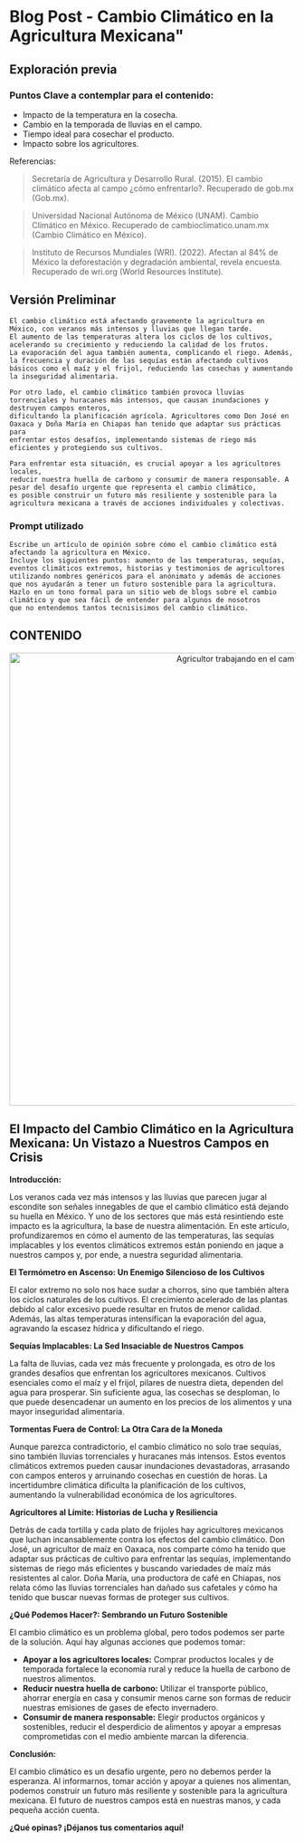 # Blog Post - Cambio Climático en la Agricultura Mexicana"

## Exploración previa

### Puntos Clave a contemplar para el contenido:
- Impacto de la temperatura en la cosecha.
- Cambio en la temporada de lluvias en el campo.
- Tiempo ideal para cosechar el producto.
- Impacto sobre los agricultores.

Referencias:
> Secretaría de Agricultura y Desarrollo Rural. (2015). El cambio climático afecta al campo ¿cómo enfrentarlo?. Recuperado de gob.mx (Gob.mx).

> Universidad Nacional Autónoma de México (UNAM). Cambio Climático en México. Recuperado de cambioclimatico.unam.mx (Cambio Climático en México).

> Instituto de Recursos Mundiales (WRI). (2022). Afectan al 84% de México la deforestación y degradación ambiental, revela encuesta. Recuperado de wri.org (World Resources Institute).

## Versión Preliminar
```
El cambio climático está afectando gravemente la agricultura en México, con veranos más intensos y lluvias que llegan tarde.
El aumento de las temperaturas altera los ciclos de los cultivos, acelerando su crecimiento y reduciendo la calidad de los frutos.
La evaporación del agua también aumenta, complicando el riego. Además, la frecuencia y duración de las sequías están afectando cultivos básicos como el maíz y el frijol, reduciendo las cosechas y aumentando la inseguridad alimentaria.

Por otro lado, el cambio climático también provoca lluvias torrenciales y huracanes más intensos, que causan inundaciones y destruyen campos enteros,
dificultando la planificación agrícola. Agricultores como Don José en Oaxaca y Doña María en Chiapas han tenido que adaptar sus prácticas para
enfrentar estos desafíos, implementando sistemas de riego más eficientes y protegiendo sus cultivos.

Para enfrentar esta situación, es crucial apoyar a los agricultores locales,
reducir nuestra huella de carbono y consumir de manera responsable. A pesar del desafío urgente que representa el cambio climático,
es posible construir un futuro más resiliente y sostenible para la agricultura mexicana a través de acciones individuales y colectivas.
```


### Prompt utilizado
```
Escribe un artículo de opinión sobre cómo el cambio climático está afectando la agricultura en México.
Incluye los siguientes puntos: aumento de las temperaturas, sequías, eventos climáticos extremos, historias y testimonios de agricultores
utilizando nombres genéricos para el anónimato y además de acciones que nos ayudarán a tener un futuro sostenible para la agricultura.
Hazlo en un tono formal para un sitio web de blogs sobre el cambio climático y que sea fácil de entender para algunos de nosotros 
que no entendemos tantos tecnisisimos del cambio climático.
```

## CONTENIDO

<div align="center">
<img src="https://images.pexels.com/photos/16567030/pexels-photo-16567030/free-photo-of-a-man-cutting-down-an-agave.jpeg" alt="Agricultor trabajando en el campo" width="800">
</div>

## El Impacto del Cambio Climático en la Agricultura Mexicana: Un Vistazo a Nuestros Campos en Crisis

**Introducción:**

Los veranos cada vez más intensos y las lluvias que parecen jugar al escondite son señales innegables de que el cambio climático está dejando su huella en México. Y uno de los sectores que más está resintiendo este impacto es la agricultura, la base de nuestra alimentación. En este artículo, profundizaremos en cómo el aumento de las temperaturas, las sequías implacables y los eventos climáticos extremos están poniendo en jaque a nuestros campos y, por ende, a nuestra seguridad alimentaria.

**El Termómetro en Ascenso: Un Enemigo Silencioso de los Cultivos**

El calor extremo no solo nos hace sudar a chorros, sino que también altera los ciclos naturales de los cultivos. El crecimiento acelerado de las plantas debido al calor excesivo puede resultar en frutos de menor calidad. Además, las altas temperaturas intensifican la evaporación del agua, agravando la escasez hídrica y dificultando el riego.

**Sequías Implacables: La Sed Insaciable de Nuestros Campos**

La falta de lluvias, cada vez más frecuente y prolongada, es otro de los grandes desafíos que enfrentan los agricultores mexicanos. Cultivos esenciales como el maíz y el frijol, pilares de nuestra dieta, dependen del agua para prosperar. Sin suficiente agua, las cosechas se desploman, lo que puede desencadenar un aumento en los precios de los alimentos y una mayor inseguridad alimentaria.

**Tormentas Fuera de Control: La Otra Cara de la Moneda**

Aunque parezca contradictorio, el cambio climático no solo trae sequías, sino también lluvias torrenciales y huracanes más intensos. Estos eventos climáticos extremos pueden causar inundaciones devastadoras, arrasando con campos enteros y arruinando cosechas en cuestión de horas. La incertidumbre climática dificulta la planificación de los cultivos, aumentando la vulnerabilidad económica de los agricultores.

**Agricultores al Límite: Historias de Lucha y Resiliencia**

Detrás de cada tortilla y cada plato de frijoles hay agricultores mexicanos que luchan incansablemente contra los efectos del cambio climático. Don José, un agricultor de maíz en Oaxaca, nos comparte cómo ha tenido que adaptar sus prácticas de cultivo para enfrentar las sequías, implementando sistemas de riego más eficientes y buscando variedades de maíz más resistentes al calor. Doña María, una productora de café en Chiapas, nos relata cómo las lluvias torrenciales han dañado sus cafetales y cómo ha tenido que buscar nuevas formas de proteger sus cultivos.

**¿Qué Podemos Hacer?: Sembrando un Futuro Sostenible**

El cambio climático es un problema global, pero todos podemos ser parte de la solución. Aquí hay algunas acciones que podemos tomar:

*   **Apoyar a los agricultores locales:** Comprar productos locales y de temporada fortalece la economía rural y reduce la huella de carbono de nuestros alimentos.
*   **Reducir nuestra huella de carbono:** Utilizar el transporte público, ahorrar energía en casa y consumir menos carne son formas de reducir nuestras emisiones de gases de efecto invernadero.
*   **Consumir de manera responsable:** Elegir productos orgánicos y sostenibles, reducir el desperdicio de alimentos y apoyar a empresas comprometidas con el medio ambiente marcan la diferencia.

**Conclusión:**

El cambio climático es un desafío urgente, pero no debemos perder la esperanza. Al informarnos, tomar acción y apoyar a quienes nos alimentan, podemos construir un futuro más resiliente y sostenible para la agricultura mexicana. El futuro de nuestros campos está en nuestras manos, y cada pequeña acción cuenta.

**¿Qué opinas? ¡Déjanos tus comentarios aquí!**
